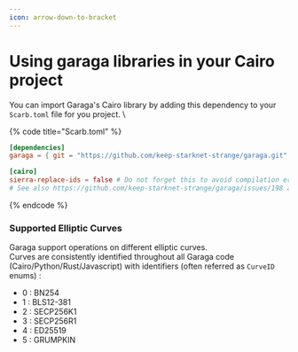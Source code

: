 ```yaml
---
icon: arrow-down-to-bracket
---
```


# Using garaga libraries in your Cairo project

You can import Garaga's Cairo library by adding this dependency to your `Scarb.toml` file for you project. \


{% code title="Scarb.toml" %}
```toml
[dependencies]
garaga = { git = "https://github.com/keep-starknet-strange/garaga.git" }

[cairo]
sierra-replace-ids = false # Do not forget this to avoid compilation errors. 
# See also https://github.com/keep-starknet-strange/garaga/issues/198 about using workspaces with garaga

```
{% endcode %}



### Supported Elliptic Curves

Garaga support operations on different elliptic curves. \
Curves are consistently identified throughout all Garaga code (Cairo/Python/Rust/Javascript) with identifiers (often referred as `CurveID` enums) :&#x20;

* 0 : BN254
* 1 : BLS12-381
* 2 : SECP256K1
* 3 : SECP256R1
* 4 : ED25519
* 5 : GRUMPKIN



